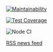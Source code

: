 [![Maintainability](https://api.codeclimate.com/v1/badges/e4bc69461b7be0dada31/maintainability)](https://codeclimate.com/github/buba1301/frontend-project-lvl3/maintainability)

[![Test Coverage](https://api.codeclimate.com/v1/badges/e4bc69461b7be0dada31/test_coverage)](https://codeclimate.com/github/buba1301/frontend-project-lvl3/test_coverage)

![Node CI](https://github.com/buba1301/frontend-project-lvl3/workflows/Node%20CI/badge.svg)

[RSS news feed](https://frontend-project-lvl3-topaz.now.sh)